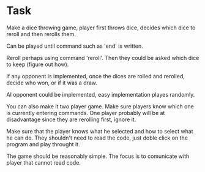 # Task

Make a dice throwing game, player first throws dice, decides which dice to reroll and then rerolls them.

Can be played until command such as 'end' is written.

Reroll perhaps using command 'reroll'. Then they could be asked which dice to keep (figure out how).

If any opponent is implemented, once the dices are rolled and rerolled, decide who won, or if it was a draw.

AI opponent could be implemented, easy implementation playes randomly.

You can also make it two player game. Make sure players know which one is currently entering commands. One player probably will be at disadvantage since they are rerolling first, ignore it.

Make sure that the player knows what he selected and how to select what he can do. They shouldn't need to read the code, just doble click on the program and play throught it.

The game should be reasonably simple. The focus is to comunicate with player that cannot read code.
